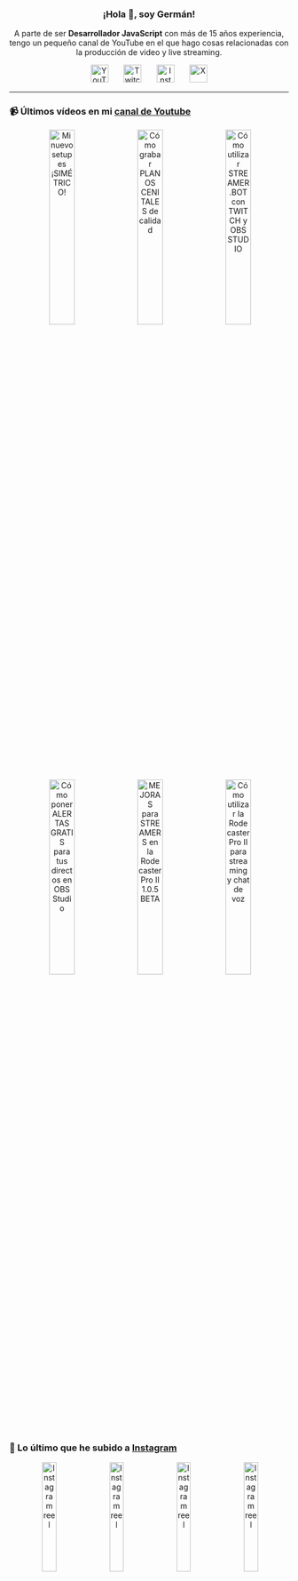 <p align="center" width="300">
  <h3 align="center">¡Hola 👋, soy Germán!</h3>
</p>

<p align="center">A parte de ser <strong>Desarrollador JavaScript</strong> con más de 15 años experiencia, tengo un pequeño canal de YouTube en el que hago cosas relacionadas con la producción de video y live streaming.</p>

<p align="center">
  <a href="https://youtube.com/@germix" target="blank"><img src="https://cdn.simpleicons.org/youtube/FF0000" alt="YouTube" title="YouTube" width="32px" /></a>
  &#8287;&#8287;&#8287;&#8287;&#8287;
  <a href="https://twitch.tv/germix_tv" target="blank"><img src="https://cdn.simpleicons.org/twitch/9146FF" alt="Twitch" title="Twitch" width="32px" /></a>
  &#8287;&#8287;&#8287;&#8287;&#8287;
  <a href="https://instagram.com/germix_tv" target="blank"><img src="https://cdn.simpleicons.org/instagram/E4405F" alt="Instagram" title="Instagram" width="32px" /></a>
  &#8287;&#8287;&#8287;&#8287;&#8287;
  <a href="https://x.com/germix_tv" target="blank"><img src="https://cdn.simpleicons.org/x/000000" alt="X" title="X" width="32px" />
  </a>
</p>

<hr />

<p align="center">
  <h3>📹 Últimos vídeos en mi <a href="https://youtube.com/@germix?sub_confirmation=1" target="blank">canal de Youtube</a></h3>
</p>
<p align="center">&#8287;<a href="https://youtu.be/ibEAW0cBqQA" target="blank"><img width="30%" src="https://img.youtube.com/vi/ibEAW0cBqQA/mqdefault.jpg" alt="Mi nuevo setup es ¡SIMÉTRICO!" title="Mi nuevo setup es ¡SIMÉTRICO!" /></a>  &#8287;<a href="https://youtu.be/2XDhlqEN3cE" target="blank"><img width="30%" src="https://img.youtube.com/vi/2XDhlqEN3cE/mqdefault.jpg" alt="Cómo grabar PLANOS CENITALES de calidad" title="Cómo grabar PLANOS CENITALES de calidad" /></a>  &#8287;<a href="https://youtu.be/2AilFoiYnlc" target="blank"><img width="30%" src="https://img.youtube.com/vi/2AilFoiYnlc/mqdefault.jpg" alt="Cómo utilizar STREAMER.BOT con TWITCH y OBS STUDIO" title="Cómo utilizar STREAMER.BOT con TWITCH y OBS STUDIO" /></a><br />  &#8287;<a href="https://youtu.be/3EUPLZjGjkY" target="blank"><img width="30%" src="https://img.youtube.com/vi/3EUPLZjGjkY/mqdefault.jpg" alt="Cómo poner ALERTAS GRATIS para tus directos en OBS Studio" title="Cómo poner ALERTAS GRATIS para tus directos en OBS Studio" /></a>  &#8287;<a href="https://youtu.be/3mLzME7gODA" target="blank"><img width="30%" src="https://img.youtube.com/vi/3mLzME7gODA/mqdefault.jpg" alt="MEJORAS para STREAMERS en la Rodecaster Pro II 1.0.5 BETA" title="MEJORAS para STREAMERS en la Rodecaster Pro II 1.0.5 BETA" /></a>  &#8287;<a href="https://youtu.be/8784wBhHpVo" target="blank"><img width="30%" src="https://img.youtube.com/vi/8784wBhHpVo/mqdefault.jpg" alt="Cómo utilizar la Rodecaster Pro II para streaming y chat de voz" title="Cómo utilizar la Rodecaster Pro II para streaming y chat de voz" /></a></p>

<p align="center">
  <h3>📸 Lo último que he subido a <a href="https://instagram.com/germix_tv" target="blank">Instagram</a></h3>
</p>
<p align="center">&#8287;<a href='https://instagram.com/p/DE0fzftNAVw' target='_blank'><img width='22.5%' src='https://scontent-waw2-1.cdninstagram.com/v/t51.29350-15/473597115_1138973500496404_5245126706953558112_n.jpg?stp=dst-jpg_e15_p480x480_tt7&efg=eyJ2ZW5jb2RlX3RhZyI6ImltYWdlX3VybGdlbi4xMDgweDE5MjAuc2RyLmYyOTM1MC5kZWZhdWx0X2NvdmVyX2ZyYW1lIn0&_nc_ht=scontent-waw2-1.cdninstagram.com&_nc_cat=104&_nc_ohc=zi2wjUSi4rkQ7kNvgG6Uddc&_nc_gid=a29dfb0f55684b92a9b995a15bb1d648&edm=ACHbZRIBAAAA&ccb=7-5&ig_cache_key=MzU0NTU5ODY4NDgyNjk2MTI2NA%3D%3D.3-ccb7-5&oh=00_AYDEo6MJuX-k4KAV6_S95SvJD1wfCUEhPW5cNJyewZJSUQ&oe=678D4B7E&_nc_sid=c024bc' alt='Instagram reel' /></a>  &#8287;<a href='https://instagram.com/p/DEx8leFNkyM' target='_blank'><img width='22.5%' src='https://scontent-waw2-2.cdninstagram.com/v/t51.29350-15/473658929_478968248579679_4469108201921111891_n.jpg?stp=dst-jpg_e15_p480x480_tt7&efg=eyJ2ZW5jb2RlX3RhZyI6ImltYWdlX3VybGdlbi43MjB4MTI4MC5zZHIuZjI5MzUwLmRlZmF1bHRfY292ZXJfZnJhbWUifQ&_nc_ht=scontent-waw2-2.cdninstagram.com&_nc_cat=103&_nc_ohc=UnFSHqKIWZEQ7kNvgF7858d&_nc_gid=a29dfb0f55684b92a9b995a15bb1d648&edm=ACHbZRIBAAAA&ccb=7-5&ig_cache_key=MzU0NDg4MDgzOTQyODI5NTgyMA%3D%3D.3-ccb7-5&oh=00_AYDCQI9URxUDRpWrYyQ2tV4qhO-d8jSjfFXdX-9S28Mt7Q&oe=678D4245&_nc_sid=c024bc' alt='Instagram reel' /></a>  &#8287;<a href='https://instagram.com/p/DEs2no_xkk8' target='_blank'><img width='22.5%' src='https://scontent-waw2-2.cdninstagram.com/v/t51.2885-15/472972205_18267492619250009_1919394625943446395_n.jpg?stp=dst-jpg_e15_p480x480_tt7&efg=eyJ2ZW5jb2RlX3RhZyI6ImltYWdlX3VybGdlbi4xMjE1eDIxNjAuc2RyLmY3NTc2MS5kZWZhdWx0X2NvdmVyX2ZyYW1lIn0&_nc_ht=scontent-waw2-2.cdninstagram.com&_nc_cat=105&_nc_ohc=iFhmhAhHe_wQ7kNvgEQ3rC2&_nc_gid=a29dfb0f55684b92a9b995a15bb1d648&edm=ACHbZRIBAAAA&ccb=7-5&ig_cache_key=MzU0MzQ0NzIyNTQyNDU2MjQ5Mg%3D%3D.3-ccb7-5&oh=00_AYCde9UNUsspxfrl2uL-6GN-D1rCNSfcLjk3f9CPTLym9A&oe=678D3F94&_nc_sid=c024bc' alt='Instagram reel' /></a>  &#8287;<a href='https://instagram.com/p/DEqFW6xtISX' target='_blank'><img width='22.5%' src='https://scontent-waw2-2.cdninstagram.com/v/t51.2885-15/473026399_18267369298250009_3925898685218306154_n.jpg?stp=dst-jpg_e15_p480x480_tt7&efg=eyJ2ZW5jb2RlX3RhZyI6ImltYWdlX3VybGdlbi4xMjA2eDIxNDQuc2RyLmY3NTc2MS5kZWZhdWx0X2NvdmVyX2ZyYW1lIn0&_nc_ht=scontent-waw2-2.cdninstagram.com&_nc_cat=105&_nc_ohc=kqI6qDDGkMQQ7kNvgGTlP5E&_nc_gid=a29dfb0f55684b92a9b995a15bb1d648&edm=ACHbZRIBAAAA&ccb=7-5&ig_cache_key=MzU0MjY2NzYyMjA1MjI5OTkyNw%3D%3D.3-ccb7-5&oh=00_AYBq5EK-I_GYwpK1Luf_trZXsLVhnfKOFADdfJkBGbzLew&oe=678D521E&_nc_sid=c024bc' alt='Instagram reel' /></a></p>
